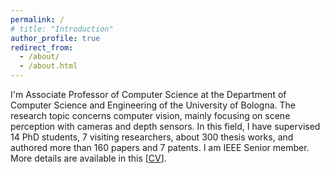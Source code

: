 ```yaml
---
permalink: /
# title: "Introduction"
author_profile: true
redirect_from: 
  - /about/
  - /about.html
---
```


I'm Associate Professor of Computer Science at the Department of Computer Science and Engineering of the University of Bologna. The research topic concerns computer vision, mainly focusing on scene perception with cameras and depth sensors. In this field, I have supervised 14 PhD students, 7 visiting researchers, about 300 thesis works, and authored more than 160 papers and 7 patents. I am IEEE Senior member. More details are available in this [[CV](/files/CV_ENG.pdf)].
